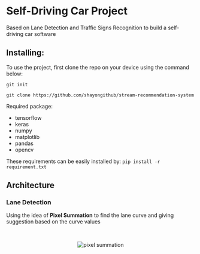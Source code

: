 # Self-Driving Car Project

Based on Lane Detection and Traffic Signs Recognition to build a self-driving car software

## Installing: 
To use the project, first clone the repo on your device using the command below: 
```conda
git init
```
```cd
git clone https://github.com/shayongithub/stream-recommendation-system
```

Required package:
- tensorflow
- keras
- numpy
- matplotlib
- pandas
- opencv

These requirements can be easily installed by: `pip install -r requirement.txt`

## Architecture

### Lane Detection

Using the idea of **Pixel Summation** to find the lane curve and giving suggestion based on the curve values

<br>
<p align="center">
    <img src="" 
        alt="pixel summation">
</p>
<br />
